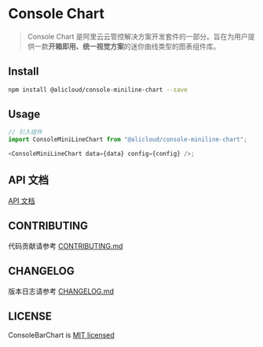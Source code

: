 # Console Chart

> Console Chart 是阿里云云管控解决方案开发套件的一部分。旨在为用户提供一款**开箱即用、统一视觉方案**的迷你曲线类型的图表组件库。

## Install

```bash
npm install @alicloud/console-miniline-chart --save
```

## Usage

```js
// 引入组件
import ConsoleMiniLineChart from "@alicloud/console-miniline-chart";

<ConsoleMiniLineChart data={data} config={config} />;
```

## API 文档

[API 文档](https://www.yuque.com/books/share/7440794a-4a7c-4930-a1e4-f06cdd6d804f)

## CONTRIBUTING

代码贡献请参考 [CONTRIBUTING.md](CONTRIBUTING.md)

## CHANGELOG

版本日志请参考 [CHANGELOG.md](CHANGELOG.md)

## LICENSE

ConsoleBarChart is [MIT licensed](https://github.com/aliyun/alibabacloud-console-chart/blob/master/LICENSE)
